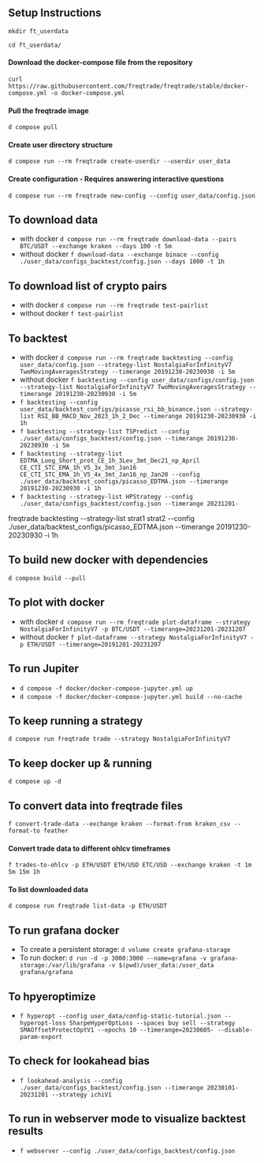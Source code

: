 ## Setup Instructions
```mkdir ft_userdata```

```cd ft_userdata/```

#### Download the docker-compose file from the repository
```curl https://raw.githubusercontent.com/freqtrade/freqtrade/stable/docker-compose.yml -o docker-compose.yml```

#### Pull the freqtrade image
```d compose pull```

#### Create user directory structure
```d compose run --rm freqtrade create-userdir --userdir user_data```

#### Create configuration - Requires answering interactive questions
```d compose run --rm freqtrade new-config --config user_data/config.json```


## To download data
* with docker ```d compose run --rm freqtrade download-data --pairs BTC/USDT --exchange kraken --days 100 -t 5m```
* without docker ```f download-data --exchange binace --config ./user_data/configs_backtest/config.json --days 1000 -t 1h```

## To download list of crypto pairs
* with docker ```d compose run --rm freqtrade test-pairlist```
* without docker ```f test-pairlist```

## To backtest
* with docker ```d compose run --rm freqtrade backtesting --config user_data/config.json --strategy-list NostalgiaForInfinityV7 TwoMovingAveragesStrategy --timerange 20191230-20230930 -i 5m```
* without docker ```f backtesting --config user_data/configs/config.json --strategy-list NostalgiaForInfinityV7 TwoMovingAveragesStrategy --timerange 20191230-20230930 -i 5m```
* ```f backtesting --config user_data/backtest_configs/picasso_rsi_bb_binance.json --strategy-list RSI_BB_MACD_Nov_2023_1h_2_Dec --timerange 20191230-20230930 -i 1h```
* ```f backtesting --strategy-list TSPredict --config ./user_data/configs_backtest/config.json --timerange 20191230-20230930 -i 5m ```
* ```f backtesting --strategy-list EDTMA_Long_Short_prot_CE_1h_3Lev_3mt_Dec21_np_April CE_CTI_STC_EMA_1h_V5_3x_3mt_Jan16 CE_CTI_STC_EMA_1h_V5_4x_3mt_Jan16_np_Jan20 --config ./user_data/backtest_configs/picasso_EDTMA.json --timerange 20191230-20230930 -i 1h```
* ```f backtesting --strategy-list HPStrategy --config ./user_data/configs_backtest/config.json --timerange 20231201-```

freqtrade backtesting --strategy-list strat1 strat2 --config ./user_data/backtest_configs/picasso_EDTMA.json --timerange 20191230-20230930 -i 1h

## To build new docker with dependencies
```d compose build --pull```

## To plot with docker
* with docker ```d compose run --rm freqtrade plot-dataframe --strategy NostalgiaForInfinityV7 -p BTC/USDT --timerange=20231201-20231207```
* without docker ```f plot-dataframe --strategy NostalgiaForInfinityV7 -p ETH/USDT --timerange=20191201-20231207```

## To run Jupiter
* ```d compose -f docker/docker-compose-jupyter.yml up```
* ```d compose -f docker/docker-compose-jupyter.yml build --no-cache```

## To keep running a strategy
```d compose run freqtrade trade --strategy NostalgiaForInfinityV7```

## To keep docker up & running
```d compose up -d```

## To convert data into freqtrade files
```f convert-trade-data --exchange kraken --format-from kraken_csv --format-to feather```
#### Convert trade data to different ohlcv timeframes
```f trades-to-ohlcv -p ETH/USDT ETH/USD ETC/USD --exchange kraken -t 1m 5m 15m 1h```
#### To list downloaded data
```d compose run freqtrade list-data -p ETH/USDT```

## To run grafana docker
* To create a persistent storage: ```d volume create grafana-storage```
* To run docker: ```d run -d -p 3000:3000 --name=grafana -v grafana-storage:/var/lib/grafana -v $(pwd)/user_data:/user_data grafana/grafana```

## To hpyeroptimize
* ```f hyperopt --config user_data/config-static-tutorial.json --hyperopt-loss SharpeHyperOptLoss --spaces buy sell --strategy SMAOffsetProtectOptV1 --epochs 10 --timerange=20230605- --disable-param-export```

## To check for lookahead bias
* ```f lookahead-analysis --config ./user_data/configs_backtest/config.json --timerange 20230101-20231201 --strategy ichiV1```

## To run in webserver mode to visualize backtest results
* ```f webserver --config ./user_data/configs_backtest/config.json```
